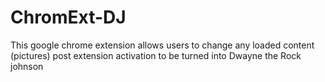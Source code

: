 # ChromExt-DJ
This google chrome extension allows users to change any loaded content (pictures) post extension activation to be turned into Dwayne the Rock johnson
